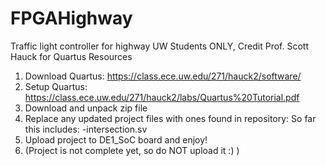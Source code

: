 # FPGAHighway
Traffic light controller for highway
UW Students ONLY, Credit Prof. Scott Hauck for Quartus Resources
1. Download Quartus: https://class.ece.uw.edu/271/hauck2/software/
2. Setup Quartus: https://class.ece.uw.edu/271/hauck2/labs/Quartus%20Tutorial.pdf
3. Download and unpack zip file
4. Replace any updated project files with ones found in repository:
    So far this includes:
   -intersection.sv
5. Upload project to DE1_SoC board and enjoy!
6. (Project is not complete yet, so do NOT upload it :) )
